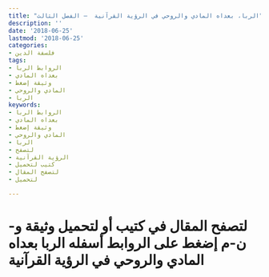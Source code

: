 ```yaml
---
title: "الربا، بعداه المادي والروحي في الرؤية القرآنية  – الفصل الثالث"
description: ''
date: '2018-06-25'
lastmod: '2018-06-25'
categories:
- فلسفة الدين
tags:
- الروابط الربا
- بعداه المادي
- وثيقة إضغط
- المادي والروحي
- الربا
keywords:
- الروابط الربا
- بعداه المادي
- وثيقة إضغط
- المادي والروحي
- الربا
- لتصفح
- الرؤية القرآنية
- كتيب لتحميل
- لتصفح المقال
- لتحميل

---
```

# **لتصفح المقال في كتيب أو لتحميل وثيقة و-ن-م إضغط على الروابط أسفله** **الربا بعداه المادي والروحي في الرؤية القرآنية**

###